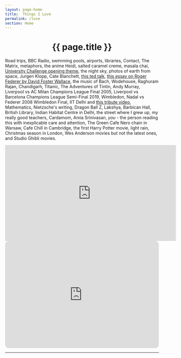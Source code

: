 ```yaml
---
layout: page-home
title:  Things I Love
permalink: /love
section: Home
---
```


<CENTER><h1 class="emphnext">{{ page.title }}</h1></CENTER>




Road trips, BBC Radio, swimming pools, airports, libraries,   Contact, The Matrix, metaphors, the anime Heidi, salted caramel creme, masala chai, [University Challenge opening theme](https://www.youtube.com/watch?v=jrbpLRNDjOs&list=PLdIS7dENF-nXEe19T8RwR9FF-b-r1Lp6i&index=28), 
 the night sky, photos of earth from space, Jurgen Klopp, Cate Blanchett, [this ted talk](https://www.youtube.com/watch?v=dE1DuBesGYM), [this essay on Roger Federer by David Foster Wallace](https://www.nytimes.com/2006/08/20/sports/playmagazine/20federer.html?pagewanted=all), the music of Bach, Wodehouse, Raghuram Rajan, Chandigarh, Titanic, The Adventures of Tintin,  Andy Murray, Liverpool vs AC Milan Champions League Final 2005, Liverpool vs Barcelona Champions League Semi-Final 2019, Wimbledon, Nadal vs Federer 2008 Wimbledon Final, IIT Delhi and [this tribute video](https://www.youtube.com/watch?v=pdcy4fbLwuc&list=PLdIS7dENF-nWYmcIjtKQjCvqthfjse1iw&index=4), Mathematics, Nietzsche's writing, Dragon Ball Z, Lakshya, Barbican Hall, British Library, Indian Habitat Centre in Delhi,  the street where I grew up, my really good teachers,  Cardamom, Amia Srinivasan, *you* - the person reading this with inexplicable care and attention, The Green Cafe Nero chain in Warsaw, Cafe Chill in Cambridge, the first Harry Potter movie, light rain, Christmas season in London, Wes Anderson movies but not the latest ones, and Studio Ghibli movies.


<iframe width="560" height="315" src="https://www.youtube.com/embed/S7Jw3IDwzro" title="YouTube video player" frameborder="0" allow="accelerometer; autoplay; clipboard-write; encrypted-media; gyroscope; picture-in-picture; web-share" allowfullscreen></iframe>

<iframe style="border-radius:12px" src="https://open.spotify.com/embed/playlist/4j7hpnvq5w8PMpnK0f2MJt?utm_source=generator" width="100%" height="352" frameBorder="0" allowfullscreen="" allow="autoplay; clipboard-write; encrypted-media; fullscreen; picture-in-picture" loading="lazy"></iframe>


---


